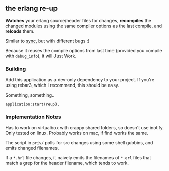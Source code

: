 ## the erlang re-up

**Watches** your erlang source/header files for changes, **recompiles** the
changed modules using the same compiler options as the last compile, and
**reloads** them.

Similar to [sync](https://github.com/rustyio/sync), but with different
bugs :)

Because it reuses the compile options from last time (provided you
compile with `debug_info`), it will Just Work.

### Building

Add this application as a dev-only dependency to your project. If you're
using rebar3, which I recommend, this should be easy.

Something, something..

    application:start(reup).


### Implementation Notes

Has to work on virtualbox with crappy shared folders, so doesn't use
inotify. Only tested on linux. Probably works on mac, if find works the same.

The script in `priv/` polls for src changes using some shell gubbins,
and emits changed filenames.

If a `*.hrl` file changes, it naively emits the filenames of `*.erl`
files that match a grep for the header filename, which tends to work.
